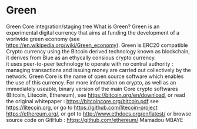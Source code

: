 # Green
Green Core integration/staging tree
What is Green?
Green is an experimental digital currency that aims at funding the development of a worlwide green economy (see https://en.wikipedia.org/wiki/Green_economy).
Green is ERC20 compatible Crypto currency using the Bitcoin derived technology known as blockchain, it derives from Blue as an ethycally consious crypto currency.  
it uses peer-to-peer technology to operate with no central authority : managing transactions 
and issuing money are carried out collectively by the network. 
Green Core is the name of open source software which enables the use of this currency.
For more information on crypto, as well as an immediately useable, binary version of the main Core crypto softwares (Bitcoin, Litecoin, Ethereum), 
see https://bitcoin.org/en/download, or read the original whitepaper : https://bitcoincore.org/bitcoin.pdf
see https://litecoin.org, or go to https://github.com/litecoin-project
https://ethereum.org/, or got to http://www.ethdocs.org/en/latest/ or browse source code on GitHub : https://github.com/ethereum/
Mamadou MBAYE
